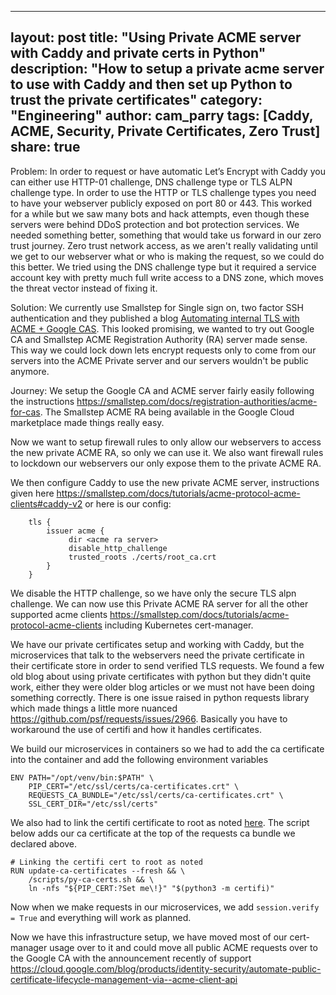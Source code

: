 

---
layout: post
title: "Using Private ACME server with Caddy and private certs in Python"
description: "How to setup a private acme server to use with Caddy and then set up Python to trust the private certificates"
category: "Engineering"
author: cam_parry
tags: [Caddy, ACME, Security, Private Certificates, Zero Trust]
share: true
---


Problem:
In order to request or have automatic Let’s Encrypt with Caddy you can either use HTTP-01 challenge, DNS challenge type or TLS ALPN challenge type. In order to use the HTTP or TLS challenge types you need to have your webserver publicly exposed on port 80 or 443. This worked for a while but we saw many bots and hack attempts, even though these servers were behind DDoS protection and bot protection services. We needed something better, something that would take us forward in our zero trust journey. Zero trust network access, as we aren't really validating until we get to our webserver what or who is making the request, so we could do this better. We tried using the DNS challenge type but it required a service account key with pretty much full write access to a DNS zone, which moves the threat vector instead of fixing it.


Solution:
We currently use Smallstep for Single sign on, two factor SSH authentication and they published a blog [Automating internal TLS with ACME + Google CAS](https://smallstep.com/blog/acme-ra-gcp-cas/). This looked promising, we wanted to try out Google CA and Smallstep ACME Registration Authority (RA) server made sense. This way we could lock down lets encrypt requests only to come from our servers into the ACME Private server and our servers wouldn't be public anymore. 


Journey:
We setup the Google CA and ACME server fairly easily following the instructions https://smallstep.com/docs/registration-authorities/acme-for-cas. The Smallstep ACME RA being available in the Google Cloud marketplace made things really easy.

Now we want to setup firewall rules to only allow our webservers to access the new private ACME RA, so only we can use it. We also want firewall rules to lockdown our webservers our only expose them to the private ACME RA.

We then configure Caddy to use the new private ACME server, instructions given here https://smallstep.com/docs/tutorials/acme-protocol-acme-clients#caddy-v2 or here is our config:

```
    tls {
        issuer acme {
             dir <acme ra server>
             disable_http_challenge
             trusted_roots ./certs/root_ca.crt
        }
    }
```

We disable the HTTP challenge, so we have only the secure TLS alpn challenge.
We can now use this Private ACME RA server for all the other supported acme clients https://smallstep.com/docs/tutorials/acme-protocol-acme-clients including Kubernetes cert-manager.

We have our private certificates setup and working with Caddy, but the microservices that talk to the webservers need the private certificate in their certificate store in order to send verified TLS requests.
We found a few old blog about using private certificates with python but they didn't quite work, either they were older blog articles or we must not have been doing something correctly. There is one issue raised in python requests library which made things a little more nuanced https://github.com/psf/requests/issues/2966. Basically you have to workaround the use of certifi and how it handles certificates. 

We build our microservices in containers so we had to add the ca certificate into the container and add the following environment variables

```
ENV PATH="/opt/venv/bin:$PATH" \
    PIP_CERT="/etc/ssl/certs/ca-certificates.crt" \
    REQUESTS_CA_BUNDLE="/etc/ssl/certs/ca-certificates.crt" \
    SSL_CERT_DIR="/etc/ssl/certs"
```

We also had to link the certifi certificate to root as noted [here](https://github.com/jhermann/jhermann.github.io/wiki/PythonHowto#ca-certs-handling). The script below adds our ca certificate at the top of the requests ca bundle we declared above.

```
# Linking the certifi cert to root as noted 
RUN update-ca-certificates --fresh && \
    /scripts/py-ca-certs.sh && \
    ln -nfs "${PIP_CERT:?Set me\!}" "$(python3 -m certifi)"
```

Now when we make requests in our microservices, we add ```session.verify = True``` and everything will work as planned.


Now we have this infrastructure setup, we have moved most of our cert-manager usage over to it and could move all public ACME requests over to the Google CA with the announcement recently of support https://cloud.google.com/blog/products/identity-security/automate-public-certificate-lifecycle-management-via--acme-client-api
